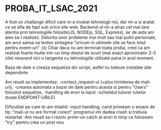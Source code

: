 # PROBA_IT_LSAC_2021
A fost un challange dificil care m-a invatat tehnologii noi, dar mi-a si aratat ce se afla de fapt sub orice site web.
Backend-ul mi-a atras cel mai tare atentia prin tehnologiile folosite(JS, NODEjs, SQL, Express), iar de asta am ales sa-l realizez.
Datorita unor probleme mai mult sau mai putin personale, am avut sansa sa testez sintagma "oricum in ultimele zile se face totul pentru event-uri"   :)))
Chiar daca nu am terminat toata proba, cred ca am realizat foarte multe intr-un timp destul de scurt (mai exact aproximativ 2-3 zile) neavand nici o tangenta 
cu tehnologiile utilizate pana in acel moment.

Baza de date o creaza sequelize din script, astfel nu trebuie instalate alte dependinte

Am reusit sa implementez:
  -contact_request-ul (+plus trimiterea de mail-uri),
  -crearea automata a bazei de date pentru acesta si pentru "Users" folosind sequelize,
  -handling de erori la input
  -scheletul tuturor rutelor (toate ENDPOINT-URILE)
  
Dificultati pe care le-am intalnit
  -input handling, cand primeam o eroare de tip :"mail-ul nu are format corect" programul imi dadea crash si trebuia restartat
    -Am reusit sa-l rezolv printr-un catch al erori in timp ce foloseam "try" pentru crea un post nou

